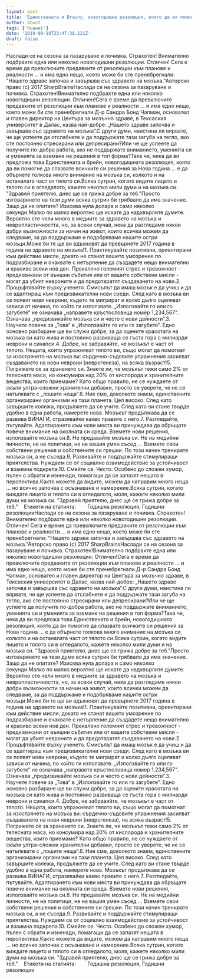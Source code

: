 ```yaml
---
layout: post
title: 'Единствената и Brainy, новогодишна резолюция, която да ви помогне да спазвате всички ваши новогодишни резолюции'
author: Ghost
tags: ['huawei']
date: '2019-09-19T23:47:38.121Z'
draft: false
---
```


Наслади се на сезона за пазаруване и почивка. Страхотен! Внимателно подбрахте една или няколко новогодишни резолюции. Отличен! Сега е време да превключите предавките от резолюции към планове и реалности ... и има едно нещо, което може би сте пренебрегнали: "Нашето здраве започва и завършва със здравето на мозъка."Авторско право (c) 2017 SharpBrainsНаслади се на сезона за пазаруване и почивка. Страхотен!Внимателно подбрахте една или няколко новогодишни резолюции. Отличен!Сега е време да превключите предавките от резолюции към планове и реалности ... и има едно нещо, което може би сте пренебрегнали.Д-р Сандра Бонд Чапман, основател и главен директор на Центъра за мозъчно здраве, в Тексаския университет в Далас, казва най-добре: „Нашето здраве започва и завършва със здравето на мозъка“.С други думи, наистина ли вярвате, че ще успеете да отслабнете и да поддържате тази загуба на тегло, ако сте постоянно стресирани или депресирани?Или че ще успеете да получите по-добра работа, ако не поддържате вниманието, уменията си и уменията за вземане на решения в топ форма?Така че, нека да ви предложа това.Единствената и брейн, новогодишната резолюция, която да ви помогне да спазвате всичките си решения за Нова година ... е да обърнете толкова много внимание на мозъка си, колкото и на останалата част от тялото си.Всяка сутрин, когато видите лицето и тялото си в огледалото, кажете няколко мили думи и на мозъка си. "Здравей приятелю, днес ще се грижа добре за теб."Просто изговарянето на тези думи всяка сутрин би трябвало да има значение. Защо да не опитате? Изисква нула долара и само няколко секунди.Малко по малко вероятно ще искате да надхвърлите думите. Вероятно сте чели много в медиите за здравето на мозъка и невропластичността, но, за всеки случай, нека да разгледаме някои добри възможности за начин на живот, които всички можем да следваме, за да поддържаме и подобряваме нашите остри мозъци.Може би те ще ви вдъхновят да превърнете 2017 година в година на здравето на мозъка!1. Практикувайте позитивни, ориентирани към действие мисли, докато не станат вашето умозрение по подразбиране и очаквате с нетърпение да създадете нещо внимателно и красиво всеки нов ден. Прекалено големият стрес и тревожност - предизвикани от външни събития или от вашите собствени мисли - могат да убият невроните и да предотвратят създаването на нови.2. Процъфтявайте върху ученето. Смисълът да имаш мозък е да учиш и да се адаптираш към предизвикателни нови среди. След като в мозъка ви се появят нови неврони, където те мигрират и колко дълго оцеляват зависи от начина, по който ги използвате. „Използвайте го или го загубете“ не означава „направете кръстословица номер 1,234,567“. Означава „предизвикайте мозъка си и често с нови дейности“.3. Научете повече за „Това“ в „Използвайте го или го загубете“. Едно основно разбиране ще ви служи добре, за да оцените красотата на мозъка си като жива и постоянно развиваща се гъста гора с милиарди неврони и синапси.4. Добре, не забравяйте, че мозъкът е част от тялото. Нещата, които упражняват тялото ви, също могат да помогнат за изострянето на мозъка ви: сърдечно-съдовите упражнения засилват създаването на нови неврони (неврогенеза), на всяка възраст!5. Погрижете се за храненето си. Знаете ли, че мозъкът тежи само 2% от телесната маса, но консумира над 20% от кислорода и хранителните вещества, които приемаме? Като общо правило, не се нуждаете от скъпи ултра-сложни хранителни добавки, просто се уверете, че не се натъпквате с „лошите неща“.6. Ние сме, доколкото знаем, единствените организирани организми на тази планета. Цел високо. След като завършите колежа, продължете да се учите. След като ви стане твърде удобно в една работа, намерете нова. Мозъкът продължава да се развива ВИНАГИ, отразявайки какво правите с него.7. Разгледайте, пътувайте. Адаптирането към нови места ви принуждава да обръщате повече внимание на околната си среда. Вземете нови решения, използвайте мозъка си.8. Не предавайте мозъка си. Не на медийни личности, не на политици, не на вашия умен съсед ... Вземете свои собствени решения и собствените си грешки. По този начин тренирате мозъка си, а не съседа.9. Развивайте и поддържайте стимулиращи приятелства. Нуждаем се от социално взаимодействие за устойчивост и взаимна подкрепа.10. Смейте се. Често. Особено до сложен хумор, пълен с обрати и изненади, помагащи да се запазят нещата в перспектива.Както можете да видите, можем да направим много неща ... но всичко започва с осъзнаване и намерение.Всяка сутрин, когато виждате лицето и тялото си в огледалото, моля, кажете няколко мили думи на мозъка си. "Здравей приятелю, днес ще се грижа добре за теб."    Етикети на статията:        Годишна резолюция, Годишни резолюцииНаслади се на сезона за пазаруване и почивка. Страхотен! Внимателно подбрахте една или няколко новогодишни резолюции. Отличен! Сега е време да превключите предавките от резолюции към планове и реалности ... и има едно нещо, което може би сте пренебрегнали: "Нашето здраве започва и завършва със здравето на мозъка."Авторско право (c) 2017 SharpBrainsНаслади се на сезона за пазаруване и почивка. Страхотен!Внимателно подбрахте една или няколко новогодишни резолюции. Отличен!Сега е време да превключите предавките от резолюции към планове и реалности ... и има едно нещо, което може би сте пренебрегнали.Д-р Сандра Бонд Чапман, основател и главен директор на Центъра за мозъчно здраве, в Тексаския университет в Далас, казва най-добре: „Нашето здраве започва и завършва със здравето на мозъка“.С други думи, наистина ли вярвате, че ще успеете да отслабнете и да поддържате тази загуба на тегло, ако сте постоянно стресирани или депресирани?Или че ще успеете да получите по-добра работа, ако не поддържате вниманието, уменията си и уменията за вземане на решения в топ форма?Така че, нека да ви предложа това.Единствената и брейн, новогодишната резолюция, която да ви помогне да спазвате всичките си решения за Нова година ... е да обърнете толкова много внимание на мозъка си, колкото и на останалата част от тялото си.Всяка сутрин, когато видите лицето и тялото си в огледалото, кажете няколко мили думи и на мозъка си. "Здравей приятелю, днес ще се грижа добре за теб."Просто изговарянето на тези думи всяка сутрин би трябвало да има значение. Защо да не опитате? Изисква нула долара и само няколко секунди.Малко по малко вероятно ще искате да надхвърлите думите. Вероятно сте чели много в медиите за здравето на мозъка и невропластичността, но, за всеки случай, нека да разгледаме някои добри възможности за начин на живот, които всички можем да следваме, за да поддържаме и подобряваме нашите остри мозъци.Може би те ще ви вдъхновят да превърнете 2017 година в година на здравето на мозъка!1. Практикувайте позитивни, ориентирани към действие мисли, докато не станат вашето умозрение по подразбиране и очаквате с нетърпение да създадете нещо внимателно и красиво всеки нов ден. Прекалено големият стрес и тревожност - предизвикани от външни събития или от вашите собствени мисли - могат да убият невроните и да предотвратят създаването на нови.2. Процъфтявайте върху ученето. Смисълът да имаш мозък е да учиш и да се адаптираш към предизвикателни нови среди. След като в мозъка ви се появят нови неврони, където те мигрират и колко дълго оцеляват зависи от начина, по който ги използвате. „Използвайте го или го загубете“ не означава „направете кръстословица номер 1,234,567“. Означава „предизвикайте мозъка си и често с нови дейности“.3. Научете повече за „Това“ в „Използвайте го или го загубете“. Едно основно разбиране ще ви служи добре, за да оцените красотата на мозъка си като жива и постоянно развиваща се гъста гора с милиарди неврони и синапси.4. Добре, не забравяйте, че мозъкът е част от тялото. Нещата, които упражняват тялото ви, също могат да помогнат за изострянето на мозъка ви: сърдечно-съдовите упражнения засилват създаването на нови неврони (неврогенеза), на всяка възраст!5. Погрижете се за храненето си. Знаете ли, че мозъкът тежи само 2% от телесната маса, но консумира над 20% от кислорода и хранителните вещества, които приемаме? Като общо правило, не се нуждаете от скъпи ултра-сложни хранителни добавки, просто се уверете, че не се натъпквате с „лошите неща“.6. Ние сме, доколкото знаем, единствените организирани организми на тази планета. Цел високо. След като завършите колежа, продължете да се учите. След като ви стане твърде удобно в една работа, намерете нова. Мозъкът продължава да се развива ВИНАГИ, отразявайки какво правите с него.7. Разгледайте, пътувайте. Адаптирането към нови места ви принуждава да обръщате повече внимание на околната си среда. Вземете нови решения, използвайте мозъка си.8. Не предавайте мозъка си. Не на медийни личности, не на политици, не на вашия умен съсед ... Вземете свои собствени решения и собствените си грешки. По този начин тренирате мозъка си, а не съседа.9. Развивайте и поддържайте стимулиращи приятелства. Нуждаем се от социално взаимодействие за устойчивост и взаимна подкрепа.10. Смейте се. Често. Особено до сложен хумор, пълен с обрати и изненади, помагащи да се запазят нещата в перспектива.Както можете да видите, можем да направим много неща ... но всичко започва с осъзнаване и намерение.Всяка сутрин, когато виждате лицето и тялото си в огледалото, моля, кажете няколко мили думи на мозъка си. "Здравей приятелю, днес ще се грижа добре за теб."    Етикети на статията:        Годишна резолюция, Годишни резолюции
